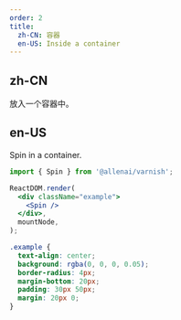 ```yaml
---
order: 2
title:
  zh-CN: 容器
  en-US: Inside a container
---
```


## zh-CN

放入一个容器中。

## en-US

Spin in a container.

```jsx
import { Spin } from '@allenai/varnish';

ReactDOM.render(
  <div className="example">
    <Spin />
  </div>,
  mountNode,
);
```

```css
.example {
  text-align: center;
  background: rgba(0, 0, 0, 0.05);
  border-radius: 4px;
  margin-bottom: 20px;
  padding: 30px 50px;
  margin: 20px 0;
}
```

<style>
  .example {
    background: rgba(255,255,255,0.08);
  }
</style>
